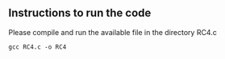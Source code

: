 ## Instructions to run the code

Please compile and run the available file in the directory RC4.c 

```
gcc RC4.c -o RC4
```
